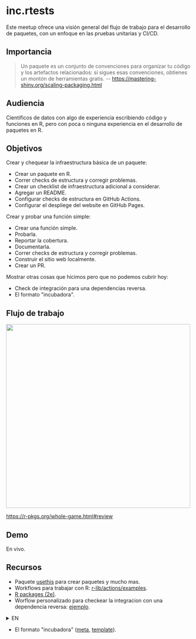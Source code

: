 # inc.rtests

Este meetup ofrece una visión general del flujo de trabajo para el desarrollo de paquetes, con un enfoque en las pruebas unitarias y CI/CD.

## Importancia

> Un paquete es un conjunto de convenciones para organizar tu código y los artefactos relacionados: si sigues esas convenciones, obtienes un montón de herramientas gratis.
> -- https://mastering-shiny.org/scaling-packaging.html

## Audiencia

Científicos de datos con algo de experiencia escribiendo código y funciones en R, pero con poca o ninguna experiencia en el desarrollo de paquetes en R.

## Objetivos

Crear y chequear la infraestructura básica de un paquete:

- Crear un paquete en R.
- Correr checks de estructura y corregir problemas.
- Crear un checklist de infraestructura adicional a considerar.
- Agregar un README.
- Configurar checks de estructura en GitHub Actions.
- Configurar el despliege del website en GitHub Pages.

Crear y probar una función simple:

- Crear una función simple.
- Probarla.
- Reportar la cobertura.
- Documentarla.
- Correr checks de estructura y corregir problemas.
- Construir el sitio web localmente.
- Crear un PR.

Mostrar otras cosas que hicimos pero que no podemos cubrir hoy:

* Check de integración para una dependencias reversa.
* El formato "incubadora".

## Flujo de trabajo

<img src=https://github.com/user-attachments/assets/aabb5a62-7f4b-4767-b1d7-52130c395531 width=500>

https://r-pkgs.org/whole-game.html#review

## Demo

En vivo.

## Recursos

* Paquete [usethis](https://usethis.r-lib.org/reference/index.html) para crear paquetes y mucho mas.
* Workflows para trabajar con R: [r-lib/actions/examples](https://github.com/r-lib/actions/tree/v2/examples#example-workflows).
* [R packages (2e)](https://r-pkgs.org/).
* Worflow personalizado para checkear la integracion con una dependencia reversa: [ejemplo](https://github.com/ixpantia/tower/pull/14/files#diff-8fe6f19b5ce17649a885f3ad91e83f63c1ca2dc91dbcd00fa3bd7e242f80dda7).

<details><summary>EN</summary>

# inc.rtests

This meetup provides an overview of the workflow for package development, focusing on unit testing and CI/CD.

## Importance

> A package is a set of conventions for organizing your code and related artifacts: if you follow those conventions, you get a bunch of tools for free.  
> -- https://mastering-shiny.org/scaling-packaging.html

## Audience

Data scientists with some experience writing code and functions in R, but little to no experience in R package development.

## Objectives

Set up and check the basic infrastructure of a package:

- Create an R package.
- Run structural checks and fix issues.
- Create a checklist of additional infrastructure to consider.
- Add a README.
- Set up structural checks with GitHub Actions.
- Set up website deployment on GitHub Pages.

Create and test a simple function:

- Create a simple function.
- Test it.
- Report coverage.
- Document it.
- Run structural checks and fix issues.
- Build the website locally.
- Create a PR.

Showcase other things we've done but can't cover today:

* Integration check for a reverse dependency.
* The "incubator" format.

## Workflow

<img src=https://github.com/user-attachments/assets/aabb5a62-7f4b-4767-b1d7-52130c395531 width=500>

https://r-pkgs.org/whole-game.html#review

## Demo

Live.

## Resources

* [usethis](https://usethis.r-lib.org/reference/index.html) package for creating packages and much more.
* Workflows for working with R: [r-lib/actions/examples](https://github.com/r-lib/actions/tree/v2/examples#example-workflows).
* [R packages (2e)](https://r-pkgs.org/).
* Custom workflow to check integration with a reverse dependency: [example](https://github.com/ixpantia/tower/pull/14/files#diff-8fe6f19b5ce17649a885f3ad91e83f63c1ca2dc91dbcd00fa3bd7e242f80dda7).
* The "incubator" format ([meta](https://github.com/dsincubator/meta), [template](https://github.com/dsincubator/template)).


</details>



* El formato "incubadora" ([meta](https://github.com/dsincubator/meta), [template](https://github.com/dsincubator/template)).
